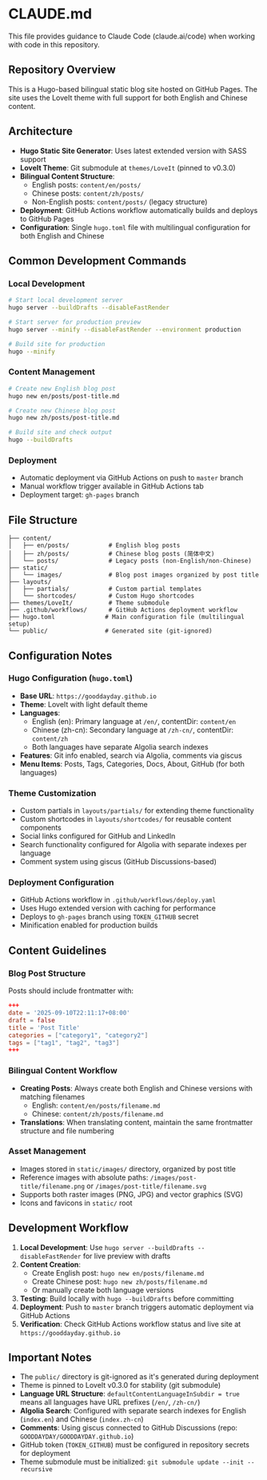 # CLAUDE.md

This file provides guidance to Claude Code (claude.ai/code) when working with code in this repository.

## Repository Overview

This is a Hugo-based bilingual static blog site hosted on GitHub Pages. The site uses the LoveIt theme with full support for both English and Chinese content.

## Architecture

- **Hugo Static Site Generator**: Uses latest extended version with SASS support
- **LoveIt Theme**: Git submodule at `themes/LoveIt` (pinned to v0.3.0)
- **Bilingual Content Structure**:
  - English posts: `content/en/posts/`
  - Chinese posts: `content/zh/posts/`
  - Non-English posts: `content/posts/` (legacy structure)
- **Deployment**: GitHub Actions workflow automatically builds and deploys to GitHub Pages
- **Configuration**: Single `hugo.toml` file with multilingual configuration for both English and Chinese

## Common Development Commands

### Local Development

```bash
# Start local development server
hugo server --buildDrafts --disableFastRender

# Start server for production preview
hugo server --minify --disableFastRender --environment production

# Build site for production
hugo --minify
```

### Content Management

```bash
# Create new English blog post
hugo new en/posts/post-title.md

# Create new Chinese blog post
hugo new zh/posts/post-title.md

# Build site and check output
hugo --buildDrafts
```

### Deployment

- Automatic deployment via GitHub Actions on push to `master` branch
- Manual workflow trigger available in GitHub Actions tab
- Deployment target: `gh-pages` branch

## File Structure

```
├── content/
│   ├── en/posts/           # English blog posts
│   ├── zh/posts/           # Chinese blog posts (简体中文)
│   └── posts/              # Legacy posts (non-English/non-Chinese)
├── static/
│   └── images/             # Blog post images organized by post title
├── layouts/
│   ├── partials/           # Custom partial templates
│   └── shortcodes/         # Custom Hugo shortcodes
├── themes/LoveIt/          # Theme submodule
├── .github/workflows/      # GitHub Actions deployment workflow
├── hugo.toml              # Main configuration file (multilingual setup)
└── public/                # Generated site (git-ignored)
```

## Configuration Notes

### Hugo Configuration (`hugo.toml`)

- **Base URL**: `https://gooddayday.github.io`
- **Theme**: LoveIt with light default theme
- **Languages**:
  - English (en): Primary language at `/en/`, contentDir: `content/en`
  - Chinese (zh-cn): Secondary language at `/zh-cn/`, contentDir: `content/zh`
  - Both languages have separate Algolia search indexes
- **Features**: Git info enabled, search via Algolia, comments via giscus
- **Menu Items**: Posts, Tags, Categories, Docs, About, GitHub (for both languages)

### Theme Customization

- Custom partials in `layouts/partials/` for extending theme functionality
- Custom shortcodes in `layouts/shortcodes/` for reusable content components
- Social links configured for GitHub and LinkedIn
- Search functionality configured for Algolia with separate indexes per language
- Comment system using giscus (GitHub Discussions-based)

### Deployment Configuration

- GitHub Actions workflow in `.github/workflows/deploy.yaml`
- Uses Hugo extended version with caching for performance
- Deploys to `gh-pages` branch using `TOKEN_GITHUB` secret
- Minification enabled for production builds

## Content Guidelines

### Blog Post Structure

Posts should include frontmatter with:

```toml
+++
date = '2025-09-10T22:11:17+08:00'
draft = false
title = 'Post Title'
categories = ["category1", "category2"]
tags = ["tag1", "tag2", "tag3"]
+++
```

### Bilingual Content Workflow

- **Creating Posts**: Always create both English and Chinese versions with matching filenames
  - English: `content/en/posts/filename.md`
  - Chinese: `content/zh/posts/filename.md`
- **Translations**: When translating content, maintain the same frontmatter structure and file numbering

### Asset Management

- Images stored in `static/images/` directory, organized by post title
- Reference images with absolute paths: `/images/post-title/filename.png` or `/images/post-title/filename.svg`
- Supports both raster images (PNG, JPG) and vector graphics (SVG)
- Icons and favicons in `static/` root

## Development Workflow

1. **Local Development**: Use `hugo server --buildDrafts --disableFastRender` for live preview with drafts
2. **Content Creation**:
   - Create English post: `hugo new en/posts/filename.md`
   - Create Chinese post: `hugo new zh/posts/filename.md`
   - Or manually create both language versions
3. **Testing**: Build locally with `hugo --buildDrafts` before committing
4. **Deployment**: Push to `master` branch triggers automatic deployment via GitHub Actions
5. **Verification**: Check GitHub Actions workflow status and live site at `https://gooddayday.github.io`

## Important Notes

- The `public/` directory is git-ignored as it's generated during deployment
- Theme is pinned to LoveIt v0.3.0 for stability (git submodule)
- **Language URL Structure**: `defaultContentLanguageInSubdir = true` means all languages have URL prefixes (`/en/`, `/zh-cn/`)
- **Algolia Search**: Configured with separate search indexes for English (`index.en`) and Chinese (`index.zh-cn`)
- **Comments**: Using giscus connected to GitHub Discussions (repo: `GOODDAYDAY/GOODDAYDAY.github.io`)
- GitHub token (`TOKEN_GITHUB`) must be configured in repository secrets for deployment
- Theme submodule must be initialized: `git submodule update --init --recursive`
